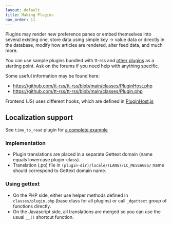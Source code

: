 ```yaml
---
layout: default
title: Making Plugins
nav_order: 11
---
```


Plugins may render new preference panes or embed themselves into several
existing one, store data using simple key -\> value data or directly in
the database, modify how articles are rendered, alter feed data, and
much more.

You can use sample plugins bundled with tt-rss and [other
plugins](Plugins) as a starting point. Ask on the forums if you need help
with anything specific.

Some useful information may be found here:

- <https://github.com/tt-rss/tt-rss/blob/main/classes/PluginHost.php>
- <https://github.com/tt-rss/tt-rss/blob/main/classes/Plugin.php>

Frontend (JS) uses different hooks, which are defined in [PluginHost.js](https://github.com/tt-rss/tt-rss/blob/main/js/PluginHost.js)

## Localization support

See ``time_to_read`` plugin for [a complete example](https://github.com/tt-rss/tt-rss-plugin-time-to-read)

### Implementation

- Plugin translations are placed in a separate Gettext domain (name equals lowercase plugin-class).
- Translation (.po) file in ``(plugin-dir)/locale/(LANG)/LC_MESSAGES/`` name should correspond to Gettext domain name.

### Using gettext

- On the PHP side, either use helper methods defined in ``classes/plugin.php``
  (base class for all plugins) or call ``_dgettext`` group of functions
  directly.
- On the Javascript side, all translations are merged so you can use the usual
  ``__()`` shortcut function.

